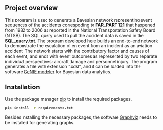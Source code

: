 ## Project overview
This program is used to generate a Bayesian network representing event sequences of the accidents correspoding to **FAR_PART 121** that happened from 1982 to 2006 as reported in the National Transportation Safety Board (NTSB). The SQL query used to pull the accident data is saved in the **SQL_query.txt**. The program developed here builds an end-to-end network to demonstrate the escalation of en event from an incident as an aviation accident. The network starts with the contributory factor and causes of each event, and ends with event outcomes as represented by two separate individual perspectives: aircraft damage and personnel injury. The program generates a file with extension ".xdsl", and it can be loaded into the software [GeNIE modeler](https://www.bayesfusion.com/genie/) for Bayesian data analytics. 

## Installation
Use the package manager [pip](https://pip.pypa.io/en/stable/) to install the required packages.

```bash
pip install -r requirements.txt
```

Besides installing the necessary packages, the software [Graphviz](https://graphviz.org/) needs to be installed for generating graphs.


